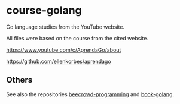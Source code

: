 # course-golang

Go language studies from the YouTube website.

All files were based on the course from the cited website.

https://www.youtube.com/c/AprendaGo/about

https://github.com/ellenkorbes/aprendago

## Others

See also the repositories [beecrowd-programming](https://github.com/thiagoneye/beecrowd-programming) and [book-golang](https://github.com/thiagoneye/book-golang).
